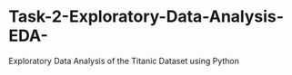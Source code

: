 # Task-2-Exploratory-Data-Analysis-EDA-
Exploratory Data Analysis of the Titanic Dataset using Python
